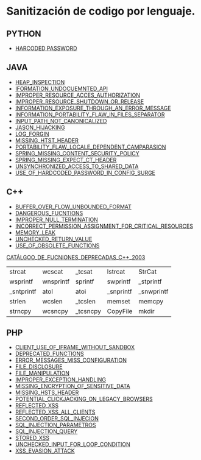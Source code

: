 # Sanitización de codigo por lenguaje.

## PYTHON

* [HARCODED PASSWORD](Python/HARCODED_PASSWORD/HarcodedPassword.py)

## JAVA

* [HEAP_INSPECTION](JAVA/HEAP_INSPECTION.java)
* [IFORMATION_UNDOCUEMNTED_API](JAVA/IFORMATION_UNDOCUEMNTED_API.java)
* [IMPROPER_RESOURCE_ACCES_AUTHORIZATION](JAVA/IMPROPER_RESOURCE_ACCES_AUTHORIZATION.java)
* [IMPROPER_RESOURCE_SHUTDOWN_OR_RELEASE](JAVA/IMPROPER_RESOURCE_SHUTDOWN_OR_RELEASE.java)
* [INFORMATION_EXPOSURE_THROUGH_AN_ERROR_MESSAGE](JAVA/INFORMATION_EXPOSURE_THROUGH_AN_ERROR_MESSAGE.java)
* [INFORMATION_PORTABILITY_FLAW_IN_FILES_SEPARATOR](JAVA/INFORMATION_PORTABILITY_FLAW_IN_FILES_SEPARATOR.java)
* [INPUT_PATH_NOT_CANONICALIZED](JAVA/INPUT_PATH_NOT_CANONICALIZED.java)
* [JASON_HIJACKING](JAVA/JASON_HIJACKING.java)
* [LOG_FORGIN](JAVA/LOG_FORGIN.java)
* [MISSING_HTST_HEADER](JAVA/MISSING_HTST_HEADER.java)
* [PORTABILITY_FLAW_LOCALE_DEPENDENT_CAMPARASION](JAVA/PORTABILITY_FLAW_LOCALE_DEPENDENT_CAMPARASION.java)
* [SPRING_MISSING_CONTENT_SECURITY_POLICY](JAVA/SPRING_MISSING_CONTENT_SECURITY_POLICY.java)
* [SPRING_MISSING_EXPECT_CT_HEADER](JAVA/SPRING_MISSING_EXPECT_CT_HEADER.java)
* [UNSYNCHRONIZED_ACCESS_TO_SHARED_DATA](JAVA/UNSYNCHRONIZED_ACCESS_TO_SHARED_DATA.java)
* [USE_OF_HARDCODED_PASSWORD_IN_CONFIG_SURGE](JAVA/USE_OF_HARDCODED_PASSWORD_IN_CONFIG_SURGE.java)

## C++ 

* [BUFFER_OVER_FLOW_UNBOUNDED_FORMAT](C_PP/BUFFER_OVER_FLOW_UNBOUNDED_FORMAT.cpp)
* [DANGEROUS_FUCNTIONS](C_PP/DANGEROUS_FUCNTIONS.cpp)
* [IMPROPER_NULL_TERMINATION](C_PP/IMPROPER_NULL_TERMINATION.cpp)
* [INCORRECT_PERMISSION_ASSIGNMENT_FOR_CRITICAL_RESOURCES](C_PP/INCORRECT_PERMISSION_ASSIGNMENT_FOR_CRITICAL_RESOURCES.cpp)
* [MEMORY_LEAK](C_PP/MEMORY_LEAK.cpp)
* [UNCHECKED_RETURN_VALUE](C_PP/UNCHECKED_RETURN_VALUE.cpp)
* [USE_OF_OBSOLETE_FUNCTIONS](C_PP/USE_OF_OBSOLETE_FUNCTIONS.cpp)

[CATÁLGOO_DE_FUCNIONES_DEPRECADAS_C++_2003](C_PP/cpp_2003/CAT_FUNC_DEPRECATED_2003.md)

<table>
    <tr><td>strcat</td><td>wcscat</td><td>_tcsat</td><td>lstrcat</td><td>StrCat</td></tr>
    <tr><td>wsprintf</td><td>wnsprintf</td><td>sprintf</td><td>swprintf</td><td>_stprintf</td></tr>
    <tr><td>_sntprintf</td><td>atol</td><td>atoi</td><td>_snprintf</td><td>_snwprintf</td></tr>
    <tr><td>strlen</td><td>wcslen</td><td>_tcslen</td><td>memset</td><td>memcpy</td></tr>
    <tr><td>strncpy</td><td>wcsncpy</td><td>_tcsncpy</td><td>CopyFile</td><td>mkdir</td></tr>
</table>

## PHP
* [CLIENT_USE_OF_IFRAME_WITHOUT_SANDBOX](PHP/CLIENT_USE_OF_IFRAME_WITHOUT_SANDBOX.php)
* [DEPRECATED_FUNCTIONS](PHP/DEPRECATED_FUNCTIONS.php)
* [ERROR_MESSAGES_MISS_CONFIGURATION](PHP/ERROR_MESSAGES_MISS_CONFIGURATION.php)
* [FILE_DISCLOSURE](PHP/FILE_DISCLOSURE.php)
* [FILE_MANIPULATION](PHP/FILE_MANIPULATION.php)
* [IMPROPER_EXCEPTION_HANDLING](PHP/IMPROPER_EXCEPTION_HANDLING.php)
* [MISSING_ENCRYPTION_OF_SENSITIVE_DATA](PHP/MISSING_ENCRYPTION_OF_SENSITIVE_DATA.php)
* [MISSING_HSTS_HEADER](PHP/MISSING_HSTS_HEADER.php)
* [POTENTIAL_CLICKJACKING_ON_LEGACY_BROWSERS](PHP/POTENTIAL_CLICKJACKING_ON_LEGACY_BROWSERS.php)
* [REFLECTED_XSS](PHP/REFLECTED_XSS.php)
* [REFLECTED_XSS_ALL_CLIENTS](PHP/REFLECTED_XSS_ALL_CLIENTS.php)
* [SECOND_ORDER_SQL_INJECION](PHP/SECOND_ORDER_SQL_INJECION.php)
* [SQL_INJECTION_PARAMETROS](PHP/SQL_INJECTION/SQL_INJECTION_PARAMETROS.php)
* [SQL_INJECTION_QUERY](PHP/SQL_INJECTION/SQL_INJECTION_QUERY.php)
* [STORED_XSS](PHP/STORED_XSS.php)
* [UNCHECKED_INPUT_FOR_LOOP_CONDITION](PHP/UNCHECKED_INPUT_FOR_LOOP_CONDITION.php)
* [XSS_EVASION_ATTACK](PHP/XSS_EVASION_ATTACK.php)
